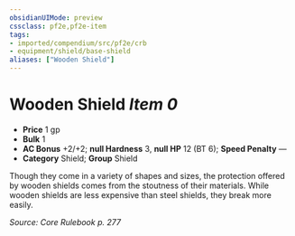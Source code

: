 ```yaml
---
obsidianUIMode: preview
cssclass: pf2e,pf2e-item
tags:
- imported/compendium/src/pf2e/crb
- equipment/shield/base-shield 
aliases: ["Wooden Shield"]
---
```

# Wooden Shield *Item 0*  

- **Price** 1 gp
- **Bulk** 1
- **AC Bonus** +2/+2; **null Hardness** 3, **null HP** 12 (BT 6); **Speed Penalty** —
- **Category** Shield; **Group** Shield 

Though they come in a variety of shapes and sizes, the protection offered by wooden shields comes from the stoutness of their materials. While wooden shields are less expensive than steel shields, they break more easily.

*Source: Core Rulebook p. 277*